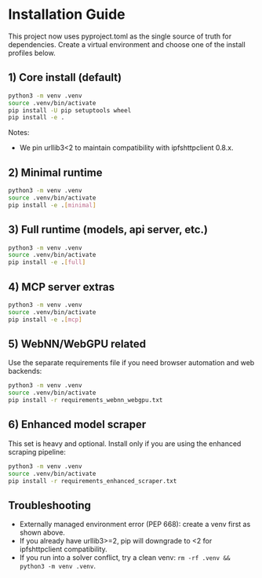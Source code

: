 # Installation Guide

This project now uses pyproject.toml as the single source of truth for dependencies. Create a virtual environment and choose one of the install profiles below.

## 1) Core install (default)
```bash
python3 -m venv .venv
source .venv/bin/activate
pip install -U pip setuptools wheel
pip install -e .
```
Notes:
- We pin urllib3<2 to maintain compatibility with ipfshttpclient 0.8.x.

## 2) Minimal runtime
```bash
python3 -m venv .venv
source .venv/bin/activate
pip install -e .[minimal]
```

## 3) Full runtime (models, api server, etc.)
```bash
python3 -m venv .venv
source .venv/bin/activate
pip install -e .[full]
```

## 4) MCP server extras
```bash
python3 -m venv .venv
source .venv/bin/activate
pip install -e .[mcp]
```

## 5) WebNN/WebGPU related
Use the separate requirements file if you need browser automation and web backends:
```bash
python3 -m venv .venv
source .venv/bin/activate
pip install -r requirements_webnn_webgpu.txt
```

## 6) Enhanced model scraper
This set is heavy and optional. Install only if you are using the enhanced scraping pipeline:
```bash
python3 -m venv .venv
source .venv/bin/activate
pip install -r requirements_enhanced_scraper.txt
```

## Troubleshooting
- Externally managed environment error (PEP 668): create a venv first as shown above.
- If you already have urllib3>=2, pip will downgrade to <2 for ipfshttpclient compatibility.
- If you run into a solver conflict, try a clean venv: `rm -rf .venv && python3 -m venv .venv`.
